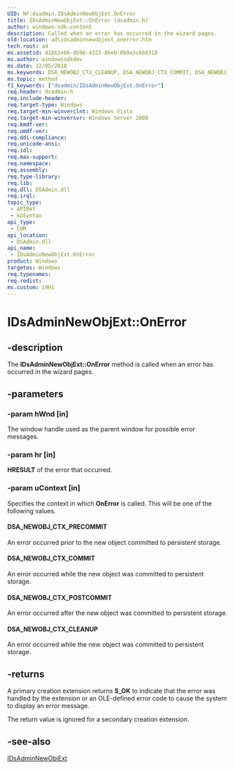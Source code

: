 ```yaml
---
UID: NF:dsadmin.IDsAdminNewObjExt.OnError
title: IDsAdminNewObjExt::OnError (dsadmin.h)
author: windows-sdk-content
description: Called when an error has occurred in the wizard pages.
old-location: ad\idsadminnewobjext_onerror.htm
tech.root: ad
ms.assetid: d1bb1eb6-db96-4322-8beb-0b9a3c6b0318
ms.author: windowssdkdev
ms.date: 12/05/2018
ms.keywords: DSA_NEWOBJ_CTX_CLEANUP, DSA_NEWOBJ_CTX_COMMIT, DSA_NEWOBJ_CTX_POSTCOMMIT, DSA_NEWOBJ_CTX_PRECOMMIT, IDsAdminNewObjExt interface [Active Directory],OnError method, IDsAdminNewObjExt.OnError, IDsAdminNewObjExt::OnError, OnError, OnError method [Active Directory], OnError method [Active Directory],IDsAdminNewObjExt interface, _glines_idsadminnewobjext_onerror, ad.idsadminnewobjext__onerror, ad.idsadminnewobjext_onerror, dsadmin/IDsAdminNewObjExt::OnError
ms.topic: method
f1_keywords: ["dsadmin/IDsAdminNewObjExt.OnError"]
req.header: dsadmin.h
req.include-header: 
req.target-type: Windows
req.target-min-winverclnt: Windows Vista
req.target-min-winversvr: Windows Server 2008
req.kmdf-ver: 
req.umdf-ver: 
req.ddi-compliance: 
req.unicode-ansi: 
req.idl: 
req.max-support: 
req.namespace: 
req.assembly: 
req.type-library: 
req.lib: 
req.dll: DSAdmin.dll
req.irql: 
topic_type:
 - APIRef
 - kbSyntax
api_type:
 - COM
api_location:
 - DSAdmin.dll
api_name:
 - IDsAdminNewObjExt.OnError
product: Windows
targetos: Windows
req.typenames: 
req.redist: 
ms.custom: 19H1
---
```


# IDsAdminNewObjExt::OnError


## -description


The <b>IDsAdminNewObjExt::OnError</b> method is called when an error has occurred in the wizard pages.


## -parameters




### -param hWnd [in]

The window handle used as the parent window for possible error messages.


### -param hr [in]

<b>HRESULT</b> of the error that occurred.


### -param uContext [in]

Specifies the context in which <b>OnError</b> is called. This will be one of the following values.



#### DSA_NEWOBJ_CTX_PRECOMMIT

An error occurred prior to the new object committed to persistent storage.



#### DSA_NEWOBJ_CTX_COMMIT

An error occurred while the new object was committed to persistent storage.



#### DSA_NEWOBJ_CTX_POSTCOMMIT

An error occurred after the new object was committed to persistent storage.



#### DSA_NEWOBJ_CTX_CLEANUP

An error occurred while the new object was committed to persistent storage.


## -returns



A primary creation extension returns <b>S_OK</b> to indicate that the error was handled by the extension or an OLE-defined error code to cause the system to display an error message.

The return value is ignored for a secondary creation extension.




## -see-also




<a href="https://docs.microsoft.com/windows/desktop/api/dsadmin/nn-dsadmin-idsadminnewobjext">IDsAdminNewObjExt</a>
 

 

